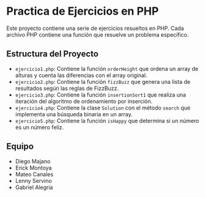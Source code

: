 # Practica de Ejercicios en PHP

Este proyecto contiene una serie de ejercicios resueltos en PHP. Cada archivo PHP contiene una función que resuelve un problema específico.

## Estructura del Proyecto

- `ejercicio1.php`: Contiene la función `orderHeight` que ordena un array de alturas y cuenta las diferencias con el array original.
- `ejercicio2.php`: Contiene la función `fizzBuzz` que genera una lista de resultados según las reglas de FizzBuzz.
- `ejercicio3.php`: Contiene la función `insertionSort1` que realiza una iteración del algoritmo de ordenamiento por inserción.
- `ejercicio4.php`: Contiene la clase `Solution` con el método `search` que implementa una búsqueda binaria en un array.
- `ejercicio5.php`: Contiene la función `isHappy` que determina si un número es un número feliz.

## Equipo
* Diego Majano
* Erick Montoya
* Mateo Canales
* Lenny Servino
* Gabriel Alegria
